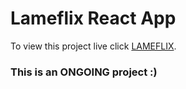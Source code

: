 # Lameflix React App

To view this project live click [LAMEFLIX](https://lameflix-ac3ef.web.app
).

### This is an ONGOING project :)
